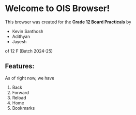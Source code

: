 # Welcome to OIS Browser!

This browser was created for the **Grade 12 Board Practicals** by 

 - Kevin Santhosh
 - Adithyan
 - Jayesh

of 12 F (Batch 2024-25)

## Features:

As of right now, we have

 1. Back
 2. Forward
 3. Reload
 4. Home 
 5. Bookmarks

